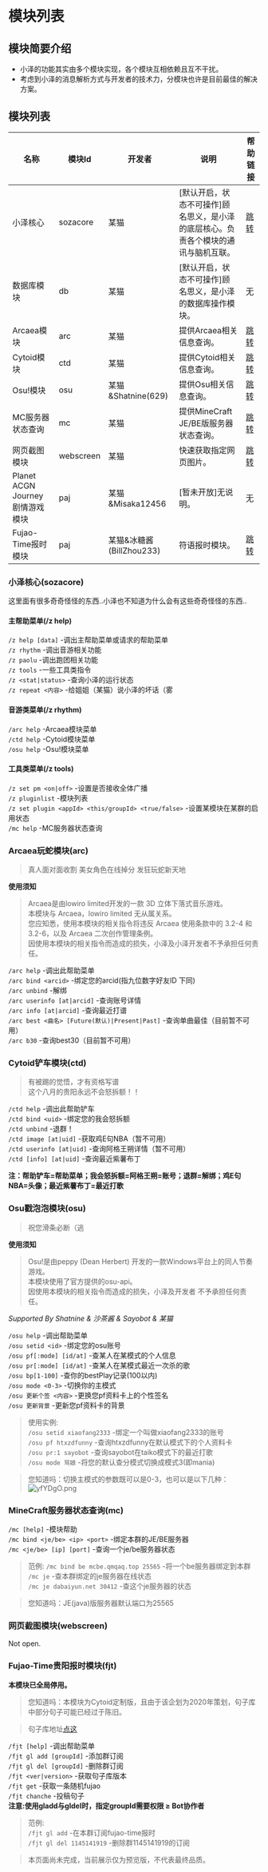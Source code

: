 # 模块列表

## 模块简要介绍
- 小泽的功能其实由多个模块实现，各个模块互相依赖且互不干扰。
- 考虑到小泽的消息解析方式与开发者的技术力，分模块也许是目前最佳的解决方案。  

## 模块列表  

| 名称 | 模块Id | 开发者 | 说明 | 帮助链接 |
|  ----  | ----  | ---- | ---- | ---- |
| 小泽核心 | sozacore | 某猫 | [默认开启，状态不可操作]顾名思义，是小泽的底层核心。负责各个模块的通讯与脑机互联。| [跳转](./plugins?id=小泽核心sozacore) |
| 数据库模块 | db | 某猫 | [默认开启，状态不可操作]顾名思义，是小泽的数据库操作模块。| 无 |
| Arcaea模块 | arc | 某猫 | 提供Arcaea相关信息查询。| [跳转](./plugins?id=arcaea玩蛇模块arc) |
| Cytoid模块 | ctd | 某猫 | 提供Cytoid相关信息查询。| [跳转](./plugins?id=cytoid铲车模块ctd) |
| Osu!模块 | osu | 某猫&Shatnine\(629\) | 提供Osu相关信息查询。 | [跳转](./plugins?id=osu戳泡泡模块osu) |
| MC服务器状态查询 | mc | 某猫 | 提供MineCraft JE/BE版服务器状态查询。| [跳转](./plugins?id=minecraft服务器状态查询mc) |
| 网页截图模块 | webscreen | 某猫 | 快速获取指定网页图片。 | [跳转](./) |
| Planet ACGN Journey 剧情游戏模块 | paj | 某猫&Misaka12456 | [暂未开放]无说明。 | 无 |
| Fujao-Time报时模块 | paj | 某猫&冰糖酱(BillZhou233) | 符语报时模块。 | [跳转](./plugins?id=fujao-time贵阳报时模块fjt) |


### 小泽核心(sozacore)  
这里面有很多奇奇怪怪的东西..小泽也不知道为什么会有这些奇奇怪怪的东西..  
#### 主帮助菜单(/z help)
`/z help [data]` -调出主帮助菜单或请求的帮助菜单  
`/z rhythm` -调出音游相关功能  
`/z paolu` -调出跑团相关功能  
`/z tools` -一些工具类指令  
`/z <stat|status>` -查询小泽的运行状态  
`/z repeat <内容>` -给姐姐（某猫）说小泽的坏话（雾  
#### 音游类菜单(/z rhythm)
`/arc help` -Arcaea模块菜单  
`/ctd help` -Cytoid模块菜单   
`/osu help` -Osu!模块菜单  
#### 工具类菜单(/z tools)  

`/z set pm <on|off>` -设置是否接收全体广播  
`/z pluginlist` -模块列表  
`/z set plugin <appId> <this/groupId> <true/false>` -设置某模块在某群的启用状态  
`/mc help` -MC服务器状态查询  

### Arcaea玩蛇模块(arc)
> 真人面对面收割 美女角色在线掉分 发狂玩蛇新天地  

**使用须知**

> Arcaea是由lowiro limited开发的一款 3D 立体下落式音乐游戏。  
本模块与 Arcaea，lowiro limited 无从属关系。  
您应知悉，使用本模块的相关指令将违反 Arcaea 使用条款中的 3.2-4 和 3.2-6，以及 Arcaea 二次创作管理条例。  
因使用本模块的相关指令而造成的损失，小泽及小泽开发者不予承担任何责任。  

`/arc help` -调出此帮助菜单  
`/arc bind <arcid>` -绑定您的arcid(指九位数字好友ID 下同)  
`/arc unbind` -解绑  
`/arc userinfo [at|arcid]` -查询账号详情  
`/arc info [at|arcid]` -查询最近打谱  
`/arc best <曲名> [Future(默认)|Present|Past]` -查询单曲最佳（目前暂不可用）  
`/arc b30` -查询best30（目前暂不可用）  

### Cytoid铲车模块(ctd)
> 有被踢的觉悟，才有资格写谱   
这个八月的贵阳永远不会怒拆额！！  

`/ctd help` -调出此帮助铲车  
`/ctd bind <uid>` -绑定您的我会怒拆额  
`/ctd unbind` -退群！  
`/ctd image [at|uid]` -获取鸡E句NBA（暂不可用）  
`/ctd userinfo [at|uid]` -查询阿格王朔详情（暂不可用）  
`/ctd [info] [at|uid]` -查询最近紫薯布丁  

**注：帮助铲车=帮助菜单；我会怒拆额=阿格王朔=账号；退群=解绑；鸡E句NBA=头像；最近紫薯布丁=最近打歌**   

### Osu戳泡泡模块(osu)
> 祝您滑条必断（逃  

**使用须知**  

> Osu!是由peppy (Dean Herbert) 开发的一款Windows平台上的同人节奏游戏。  
本模块使用了官方提供的osu-api。  
因使用本模块的相关指令而造成的损失，小泽及开发者 不予承担任何责任。  

*Supported By Shatnine & 沙茶酱 & Sayobot & 某猫*  

`/osu help` -调出帮助菜单  
`/osu setid <id>` -绑定您的osu账号  
`/osu pf[:mode] [id/at]` -查某人在某模式的个人信息  
`/osu pr[:mode] [id/at]` -查某人在某模式最近一次杀的歌  
`/osu bp[1-100]` -查你的bestPlay记录(100以内)  
`/osu mode <0-3>` -切换你的主模式  
`/osu 更新个签 <内容>` -更换您pf资料卡上的个性签名  
`/osu 更新背景` -更新您pf资料卡的背景  

> 使用实例:  
> `/osu setid xiaofang2333` -绑定一个叫做xiaofang2333的账号  
> `/osu pf htxzdfunny` -查询htxzdfunny在默认模式下的个人资料卡  
> `/osu pr:1 sayobot` -查询sayobot在taiko模式下的最近打歌  
> `/osu mode 骂娘` -将您的默认查分模式切换成模式3(即mania)

> 您知道吗：切换主模式的参数既可以是0-3，也可以是以下几种：  
> ![yfYDgO.png](https://s3.ax1x.com/2021/02/19/yfYDgO.png)


### MineCraft服务器状态查询(mc)  

`/mc [help]` -模块帮助  
`/mc bind <je/be> <ip> <port>`  -绑定本群的JE/BE服务器  
`/mc <je/be> [ip] [port]` -查询一个je/be服务器状态  

> 范例:
> `/mc bind be mcbe.qmqaq.top 25565` -将一个be服务器绑定到本群  
> `/mc je` -查本群绑定的je服务器在线状态  
> `/mc je dabaiyun.net 30412` -查这个je服务器的状态  

> 您知道吗：JE(java)版服务器默认端口为25565  

### 网页截图模块(webscreen)  
Not open.

### Fujao-Time贵阳报时模块(fjt)  

**本模块已全局停用。**  

> 您知道吗：本模块为Cytoid定制版，且由于该企划为2020年策划，句子库中部分句子可能已经过于陈旧。  

> 句子库地址[点这](https://github.com/fujao-time/fujaoese-hitokoto)

`/fjt [help]` -调出帮助菜单  
`/fjt gl add [groupId]` -添加群订阅  
`/fjt gl del [groupId]` -删除群订阅  
`/fjt <ver|version>` -获取句子库版本  
`/fjt get` -获取一条随机fujao  
`/fjt chanche` -投稿句子  
**注意:使用gladd与gldel时，指定groupId需要权限 ≥ Bot协作者**
> 范例:  
> `/fjt gl add` -在本群订阅fujao-time报时  
> `/fjt gl del 1145141919` -删除群1145141919的订阅  


> 本页面尚未完成，当前展示仅为预览版，不代表最终品质。